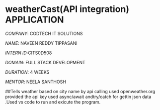 # weatherCast(API integration) APPLICATION

*COMPANY*: CODTECH IT SOLUTIONS

*NAME*: NAVEEN REDDY TIPPASANI

*INTERN ID*:CITS0D508

*DOMAIN*: FULL STACK DEVELOPMENT

*DURATION*: 4 WEEKS

*MENTOR*: NEELA SANTHOSH

##Tells weather based on city name by api calling used openweather.org provided the api key used async/await andtry/catch for gettin json data .Used vs code to run and exicute the program.
